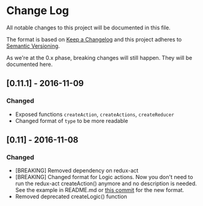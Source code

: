 # Change Log
All notable changes to this project will be documented in this file.

The format is based on [Keep a Changelog](http://keepachangelog.com/)
and this project adheres to [Semantic Versioning](http://semver.org/).

As we're at the 0.x phase, breaking changes will still happen. They will be documented here.

## [0.11.1] - 2016-11-09
### Changed
- Exposed functions `createAction`, `createActions`, `createReducer`
- Changed format of `type` to be more readable

## [0.11] - 2016-11-08
### Changed
- [BREAKING] Removed dependency on redux-act
- [BREAKING] Changed format for Logic actions. Now you don't need to run the redux-act createAction() anymore and no description is needed. See the example in README.md or [this commit](https://github.com/mariusandra/kea-logic/commit/b2b9f9037af2d1ab5beba139fdb9b8cb210f98fa) for the new format.
- Removed deprecated createLogic() function
